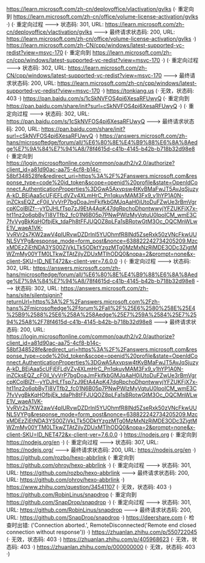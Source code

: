 https://learn.microsoft.com/zh-cn/deployoffice/vlactivation/gvlks (· 重定向到 https://learn.microsoft.com/zh-cn/office/volume-license-activation/gvlks ·)
(· 重定向过程 ---> 状态码: 301, URL: https://learn.microsoft.com/zh-cn/deployoffice/vlactivation/gvlks ---> 最终请求状态码: 200, URL: https://learn.microsoft.com/zh-cn/office/volume-license-activation/gvlks ·)
https://learn.microsoft.com/zh-CN/cpp/windows/latest-supported-vc-redist?view=msvc-170 (· 重定向到 https://learn.microsoft.com/zh-cn/cpp/windows/latest-supported-vc-redist?view=msvc-170 ·)
(· 重定向过程 ---> 状态码: 302, URL: https://learn.microsoft.com/zh-CN/cpp/windows/latest-supported-vc-redist?view=msvc-170 ---> 最终请求状态码: 200, URL: https://learn.microsoft.com/zh-cn/cpp/windows/latest-supported-vc-redist?view=msvc-170 ·)
https://tonkiang.us (· 无效，状态码: 403 ·)
https://pan.baidu.com/s/1cSkNVFOS4pi6XesaRFUwyQ (· 重定向到 https://pan.baidu.com/share/init?surl=cSkNVFOS4pi6XesaRFUwyQ ·)
(· 重定向过程 ---> 状态码: 302, URL: https://pan.baidu.com/s/1cSkNVFOS4pi6XesaRFUwyQ ---> 最终请求状态码: 200, URL: https://pan.baidu.com/share/init?surl=cSkNVFOS4pi6XesaRFUwyQ ·)
https://answers.microsoft.com/zh-hans/microsoftedge/forum/all/%E6%80%8E%E4%B9%88%E6%8A%8Aedge%E7%9A%84%E7%94%A8/78f4615d-c41b-4145-b42b-b718b32d98e8 (· 重定向到 https://login.microsoftonline.com/common/oauth2/v2.0/authorize?client_id=a81d90ac-aa75-4cf8-b14c-58bf348528fe&redirect_uri=https%3A%2F%2Fanswers.microsoft.com&response_type=code%20id_token&scope=openid%20profile&state=OpenIdConnect.AuthenticationProperties%3DGwA5Axvpsw4tKvBMaFwJT5AvJqSjuzyA-kD_BEjAaa5cUFjEFLdVZv4XLmHrC_Pn1qkuyMAM3Fx9_y1hYP1A0N-inZCksEQZ_cF0jl_VvVrP7bgDoaJmFkjfkbGMJqAaH0jUtoDuFZwUe3rBmVgrcpKColBlZf--yYDJHLfTsp7zJ9EtA4ApK47dgRpchoDhpntwwyjYFZUKFjX7x-ht11nz2o6qbByTl8VTfb2_fc01N6B05p7PNwPWIzMyVqtuU0IpoICM_wmE3C7fvVygBkKqHOfbjEk_tdaPh8tFFJUQOZ8pLFa1sBRotwGtM3Oc_OQCMnWLwE1V_waeA1VK-VvRVr2s7KW2awV4plURvwDZDrlnl5YUOhmfR8lNd5ZseRxk50zVNcFkwUUNL5VYPg&response_mode=form_post&nonce=638822242734205209.MzcxMDEzZjEtNDA3YS00ZjVkLTk5ODktYzgzMTg0MzMxNzRjMDE3ODc3ZjgtMWZmMy00YTM0LTkwZTAtZjIyZDUxMTlhODQ0&nopa=2&prompt=none&x-client-SKU=ID_NET472&x-client-ver=7.6.0.0 ·)
(· 重定向过程 ---> 状态码: 302, URL: https://answers.microsoft.com/zh-hans/microsoftedge/forum/all/%E6%80%8E%E4%B9%88%E6%8A%8Aedge%E7%9A%84%E7%94%A8/78f4615d-c41b-4145-b42b-b718b32d98e8 ---> 状态码: 302, URL: https://answers.microsoft.com/zh-hans/site/silentsignin?returnUrl=https%3A%2F%2Fanswers.microsoft.com%2Fzh-hans%2Fmicrosoftedge%2Fforum%2Fall%2F%25E6%2580%258E%25E4%25B9%2588%25E6%258A%258Aedge%25E7%259A%2584%25E7%2594%25A8%2F78f4615d-c41b-4145-b42b-b718b32d98e8 ---> 最终请求状态码: 200, URL: https://login.microsoftonline.com/common/oauth2/v2.0/authorize?client_id=a81d90ac-aa75-4cf8-b14c-58bf348528fe&redirect_uri=https%3A%2F%2Fanswers.microsoft.com&response_type=code%20id_token&scope=openid%20profile&state=OpenIdConnect.AuthenticationProperties%3DGwA5Axvpsw4tKvBMaFwJT5AvJqSjuzyA-kD_BEjAaa5cUFjEFLdVZv4XLmHrC_Pn1qkuyMAM3Fx9_y1hYP1A0N-inZCksEQZ_cF0jl_VvVrP7bgDoaJmFkjfkbGMJqAaH0jUtoDuFZwUe3rBmVgrcpKColBlZf--yYDJHLfTsp7zJ9EtA4ApK47dgRpchoDhpntwwyjYFZUKFjX7x-ht11nz2o6qbByTl8VTfb2_fc01N6B05p7PNwPWIzMyVqtuU0IpoICM_wmE3C7fvVygBkKqHOfbjEk_tdaPh8tFFJUQOZ8pLFa1sBRotwGtM3Oc_OQCMnWLwE1V_waeA1VK-VvRVr2s7KW2awV4plURvwDZDrlnl5YUOhmfR8lNd5ZseRxk50zVNcFkwUUNL5VYPg&response_mode=form_post&nonce=638822242734205209.MzcxMDEzZjEtNDA3YS00ZjVkLTk5ODktYzgzMTg0MzMxNzRjMDE3ODc3ZjgtMWZmMy00YTM0LTkwZTAtZjIyZDUxMTlhODQ0&nopa=2&prompt=none&x-client-SKU=ID_NET472&x-client-ver=7.6.0.0 ·)
https://nodejs.org (· 重定向到 https://nodejs.org/en ·)
(· 重定向过程 ---> 状态码: 307, URL: https://nodejs.org/ ---> 最终请求状态码: 200, URL: https://nodejs.org/en ·)
https://github.com/rozbo/hexo-abbrlink (· 重定向到 https://github.com/ohroy/hexo-abbrlink ·)
(· 重定向过程 ---> 状态码: 301, URL: https://github.com/rozbo/hexo-abbrlink ---> 最终请求状态码: 200, URL: https://github.com/ohroy/hexo-abbrlink ·)
https://www.zhihu.com/question/34541107 (· 无效，状态码: 403 ·)
https://github.com/RobinLinus/snapdrop (· 重定向到 https://github.com/SnapDrop/snapdrop ·)
(· 重定向过程 ---> 状态码: 301, URL: https://github.com/RobinLinus/snapdrop ---> 最终请求状态码: 200, URL: https://github.com/SnapDrop/snapdrop ·)
https://deershare.com (· 检查时出错: ('Connection aborted.', RemoteDisconnected('Remote end closed connection without response')) ·)
https://zhuanlan.zhihu.com/p/550722045 (· 无效，状态码: 403 ·)
https://zhuanlan.zhihu.com/p/405968623 (· 无效，状态码: 403 ·)
https://zhuanlan.zhihu.com/p/000000000 (· 无效，状态码: 403 ·)
